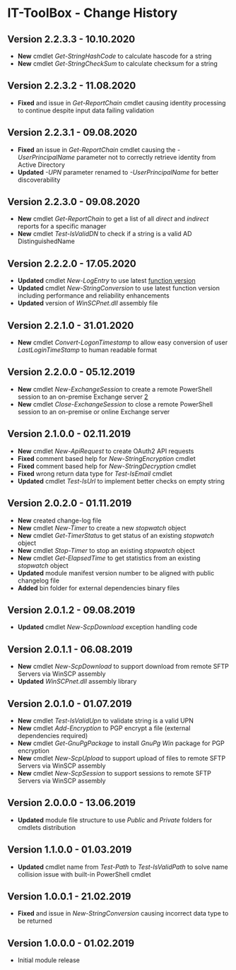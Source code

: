 # IT-ToolBox - Change History

## Version 2.2.3.3 - 10.10.2020

- **New** cmdlet *Get-StringHashCode* to calculate hascode for a string
- **New** cmdlet *Get-StringCheckSum* to calculate checksum for a string

## Version 2.2.3.2 - 11.08.2020

- **Fixed** and issue in *Get-ReportChain* cmdlet causing identity processing to continue despite input data failing validation

## Version 2.2.3.1 - 09.08.2020

- **Fixed** an issue in *Get-ReportChain* cmdlet causing the *-UserPrincipalName* parameter not to correctly retrieve identity from Active Directory
- **Updated** *-UPN* parameter renamed to *-UserPrincipalName* for better discoverability

## Version 2.2.3.0 - 09.08.2020

- **New** cmdlet *Get-ReportChain* to get a list of all *direct* and *indirect* reports for a specific manager
- **New** cmdlet *Test-IsValidDN* to check if a string is a valid AD DistinguishedName

## Version 2.2.2.0 - 17.05.2020

- **Updated** cmdlet *New-LogEntry* to use latest [function version](https://github.com/PsCustomObject/New-LogEntry)
- **Updated** cmdlet *New-StringConversion* to use latest function version including performance and reliability enhancements
- **Updated** version of *WinSCPnet.dll* assembly file

## Version 2.2.1.0 - 31.01.2020

- **New** cmdlet *Convert-LogonTimestamp* to allow easy conversion of user *LastLoginTimeStamp* to human readable format

## Version 2.2.0.0 - 05.12.2019

- **New** cmdlet *New-ExchangeSession* to create a remote PowerShell session to an on-premise Exchange server [2](https://github.com/PsCustomObject/IT-ToolBox/issues/2)
- **New** cmdlet *Close-ExchangeSession* to close a remote PowerShell session to an on-premise or online Exchange server

## Version 2.1.0.0 - 02.11.2019

- **New** cmdlet *New-ApiRequest* to create OAuth2 API requests
- **Fixed** comment based help for *New-StringEncryption* cmdlet
- **Fixed** comment based help for *New-StringDecryption* cmdlet
- **Fixed** wrong return data type for *Test-IsEmail* cmdlet
- **Updated** cmdlet *Test-IsUrl* to implement better checks on empty string

## Version 2.0.2.0 - 01.11.2019

- **New** created change-log file
- **New** cmdlet *New-Timer* to create a new *stopwatch* object
- **New** cmdlet *Get-TimerStatus* to get status of an existing *stopwatch* object
- **New** cmdlet *Stop-Timer* to stop an existing *stopwatch* object
- **New** cmdlet *Get-ElapsedTime* to get statistics from an existing *stopwatch* object
- **Updated** module manifest version number to be aligned with public changelog file
- **Added** bin folder for external dependencies binary files

## Version 2.0.1.2 - 09.08.2019

- **Updated** cmdlet *New-ScpDownload* exception handling code

## Version 2.0.1.1 - 06.08.2019

- **New** cmdlet *New-ScpDownload* to support download from remote SFTP Servers via WinSCP assembly
- **Updated** *WinSCPnet.dll* assembly library

## Version 2.0.1.0 - 01.07.2019

- **New** cmdlet *Test-IsValidUpn* to validate string is a valid UPN
- **New** cmdlet *Add-Encryption* to PGP encrypt a file (external dependencies required)
- **New** cmdlet *Get-GnuPgPackage* to install *GnuPg Win* package for PGP encryption
- **New** cmdlet *New-ScpUpload* to support upload of files to remote SFTP Servers via WinSCP assembly
- **New** cmdlet *New-ScpSession* to support sessions to remote SFTP Servers via WinSCP assembly 

## Version 2.0.0.0 - 13.06.2019

- **Updated** module file structure to use *Public* and *Private* folders for cmdlets distribution

## Version 1.1.0.0 - 01.03.2019

- **Updated** cmdlet name from *Test-Path* to *Test-IsValidPath* to solve name collision issue with built-in PowerShell cmdlet

## Version 1.0.0.1 - 21.02.2019

- **Fixed** and issue in *New-StringConversion* causing incorrect data type to be returned

## Version 1.0.0.0 - 01.02.2019

- Initial module release
